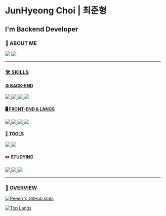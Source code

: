 <!-- ![header](https://capsule-render.vercel.app/api?type=waving&color=auto&height=300&section=header&text=Welcome&fontSize=90&animation=fadeIn&fontAlignY=38&desc=peeerr's%20GitHub%20Profile&descAlignY=51&descAlign=62) -->

# JunHyeong Choi | 최준형

## I'm Backend Developer

### 👋 ABOUT ME <br>
<a href="mailto:ajfeh22@gmail.com"><img src="https://img.shields.io/badge/Gmail-d14836?style=for-the-badge&logo=Gmail&logoColor=white"></a>
<a href="https://velog.io/@peeeeer"><img src="https://img.shields.io/badge/Velog-20C997?style=for-the-badge&logo=Velog&logoColor=white&link=https://velog.io/@peeeeer">
<hr />

### 🛠️ SKILLS</Strong>

#### ⚙ BACK-END
<div>
<img src="https://img.shields.io/badge/Spring-6DB33F?style=for-the-badge&logo=Spring&logoColor=white">
<img src="https://img.shields.io/badge/mysql-4479A1?style=for-the-badge&logo=mysql&logoColor=white">
<img src="https://img.shields.io/badge/MariaDB-003545?style=for-the-badge&logo=Mariadb&logoColor=FFFFFF"/>
<img src="https://img.shields.io/badge/Heroku-430098?style=for-the-badge&logo=Heroku&logoColor=FFFFFF"/>
</div>

#### 🖥️ FRONT-END & LANGS
<div>
<img src="https://img.shields.io/badge/HTML5-E34F26?style=for-the-badge&logo=HTML5&logoColor=FFFFFF"/>
<img src="https://img.shields.io/badge/CSS3-1572B6?style=for-the-badge&logo=CSS3&logoColor=FFFFFF"/>
<img src="https://img.shields.io/badge/Python-3776AB?style=for-the-badge&logo=Python&logoColor=white">
<img src="https://img.shields.io/badge/JAVA-007396?style=for-the-badge&logo=java&logoColor=white">
</div>

#### 🔨 TOOLS
<div>
<img src="https://img.shields.io/badge/Github-181717?style=for-the-badge&logo=Github&logoColor=FFFFFF"/>
<img src="https://img.shields.io/badge/IntelliJ-000000?style=for-the-badge&logo=intellijidea&logoColor=FFFFFF"/>
</div>

#### ✏️ STUDYING
<div>
<img src="https://img.shields.io/badge/Spring-6DB33F?style=for-the-badge&logo=Spring&logoColor=white">
<img src="https://img.shields.io/badge/mysql-4479A1?style=for-the-badge&logo=mysql&logoColor=white">
<img src="https://img.shields.io/badge/AWS-232F3E?style=for-the-badge&logo=Amazon AWS&logoColor=white">
</div>
<hr />

### 🌱 OVERVIEW
![Peeerr's GitHub stats](https://github-readme-stats.vercel.app/api?username=peeerr&show_icons=true&theme=radical)

![Top Langs](https://github-readme-stats.vercel.app/api/top-langs/?username=peeerr&layout=compact&theme=radical&langs_count=4)


